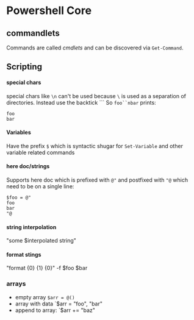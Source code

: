 # Powershell Core

## commandlets
Commands are called _cmdlets_ and can be discovered via `Get-Command`.

## Scripting

#### special chars
special chars like `\n` can't be used because `\` is used as a separation of directories. Instead use the backtick ```
So `foo``nbar` prints:
```
foo
bar 
```

#### Variables
Have the prefix `$` which is syntactic shugar for `Set-Variable` and other variable related commands

#### here doc/strings
Supports here doc which is prefixed with `@"` and postfixed with `"@` which need to be on a single line:
```
$foo = @"
foo
bar 
"@
```

#### string interpolation
"some $interpolated string"

#### format stings
"format {0} {1} {0}" -f $foo $bar

### arrays
- empty array `$arr = @()`
- array with data `$arr = "foo", "bar"
- append to array: `$arr += "baz"

